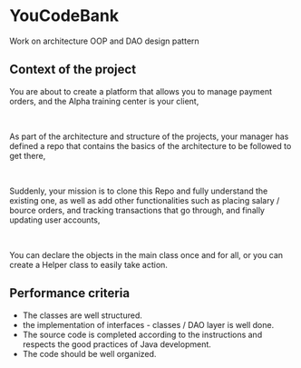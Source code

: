 # YouCodeBank
Work on architecture OOP and DAO design pattern 

## Context of the project


You are about to create a platform that allows you to manage payment orders, and the Alpha training center is your client,

​

As part of the architecture and structure of the projects, your manager has defined a repo that contains the basics of the architecture to be followed to get there,


​

Suddenly, your mission is to clone this Repo and fully understand the existing one, as well as add other functionalities such as placing salary / bource orders, and tracking transactions that go through, and finally updating user accounts,




​


You can declare the objects in the main class once and for all, or you can create a Helper class to easily take action.



## Performance criteria

- The classes are well structured.
- the implementation of interfaces - classes / DAO layer is well done.
- The source code is completed according to the instructions and respects the good practices of Java development.
- The code should be well organized.



